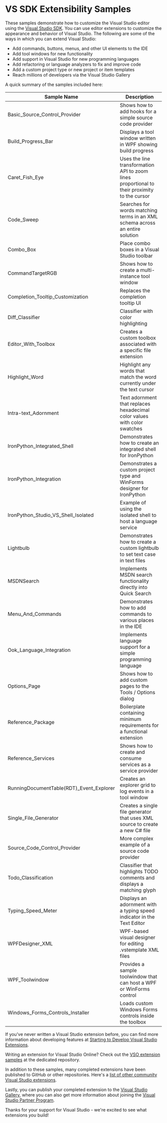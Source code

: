# VS SDK Extensibility Samples
These samples demonstrate how to customize the Visual Studio editor using the 
[Visual Studio SDK](https://msdn.microsoft.com/en-us/library/bb166441.aspx). You 
can use editor extensions to customize the appearance and behavior of Visual 
Studio. The following are some of the ways in which you can extend Visual Studio: 

* Add commands, buttons, menus, and other UI elements to the IDE
* Add tool windows for new functionality
* Add support in Visual Studio for new programming languages
* Add refactoring or language analyzers to fix and improve code
* Add a custom project type or new project or item templates
* Reach millions of developers via the Visual Studio Gallery

A quick summary of the samples included here:

Sample Name | Description
----------- | -----------
Basic_Source_Control_Provider | Shows how to add hooks for a simple source code provider 
Build_Progress_Bar | Displays a tool window written in WPF showing build progress 
Caret_Fish_Eye | Uses the line transformation API to zoom lines proportional to their proximity to the cursor 
Code_Sweep | Searches for words matching terms in an XML schema across an entire solution
Combo_Box | Place combo boxes in a Visual Studio toolbar
CommandTargetRGB | Shows how to create a multi-instance tool window
Completion_Tooltip_Customization | Replaces the completion tooltip UI
Diff_Classifier | Classifier with color highlighting
Editor_With_Toolbox | Creates a custom toolbox associated with a specific file extension 
Highlight_Word | Highlight any words that match the word currently under the text cursor
Intra-text_Adornment | Text adornment that replaces hexadecimal color values with color swatches
IronPython_Integrated_Shell | Demonstrates how to create an integrated shell for IronPython
IronPython_Integration | Demonstrates a custom project type and WinForms designer for IronPython
IronPython_Studio_VS_Shell_Isolated | Example of using the isolated shell to host a language service
Lightbulb | Demonstrates how to create a custom lightbulb to set text case in text files 
MSDNSearch | Implements MSDN search functionality directly into Quick Search
Menu_And_Commands | Demonstrates how to add commands to various places in the IDE
Ook_Language_Integration | Implements language support for a simple programming language 
Options_Page | Shows how to add custom pages to the Tools / Options dialog
Reference_Package | Boilerplate containing minimum requirements for a functional extension
Reference_Services | Shows how to create and consume services as a service provider
RunningDocumentTable(RDT)_Event_Explorer | Creates an explorer grid to log events in a tool window
Single_File_Generator | Creates a single file generator that uses XML source to create a new C# file
Source_Code_Control_Provider | More complex example of a source code provider
Todo_Classification | Classifier that highlights TODO comments and displays a matching glyph  
Typing_Speed_Meter | Displays an adornment with a typing speed indicator in the Text Editor
WPFDesigner_XML | WPF-based visual designer for editing .vstemplate XML files
WPF_Toolwindow | Provides a sample toolwindow that can host a WPF or WinForms control
Windows_Forms_Controls_Installer | Loads custom Windows Forms controls inside the toolbox

If you've never written a Visual Studio extension before, you can find more 
information about developing features at 
[Starting to Develop Visual Studio Extensions](https://msdn.microsoft.com/en-us/library/bb166030.aspx).

Writing an extension for Visual Studio Online? Check out the 
[VSO extension samples](https://github.com/Microsoft/vso-extension-samples) at 
the dedicated repository.  

In addition to these samples, many completed extensions have been published to 
GitHub or other repositories. Here's a [list of other community Visual Studio 
extensions](http://microsoft.github.io/extendvs/).

Lastly, you can publish your completed extension to the 
[Visual Studio Gallery](http://visualstudiogallery.com), where you can also get
more information about joining the [Visual Studio Partner Program](https://vsipprogram.com/).  

Thanks for your support for Visual Studio - we're excited to see what extensions
*you* build! 